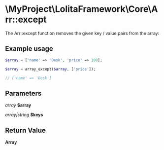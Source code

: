 \MyProject\LolitaFramework\Core\Arr::except
===

The Arr::except function removes the given key / value pairs from the array:

Example usage
---
```php
$array = ['name' => 'Desk', 'price' => 100];

$array = array_except($array, ['price']);

// ['name' => 'Desk']
```

Parameters
---
_array_ **$array**

_array|string_ **$keys**

Return Value
---
**Array**
